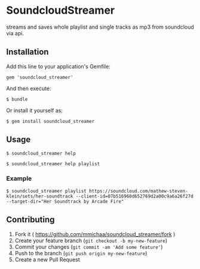 # SoundcloudStreamer

streams and saves whole playlist and single tracks as mp3 from soundcloud via api.

## Installation

Add this line to your application's Gemfile:

    gem 'soundcloud_streamer'

And then execute:

    $ bundle

Or install it yourself as:

    $ gem install soundcloud_streamer

## Usage

    $ soundcloud_streamer help

    $ soundcloud_streamer help playlist

### Example

    $ soundcloud_streamer playlist https://soundcloud.com/mathew-steven-klein/sets/her-soundtrack --client-id=07b516960d652769d2a00c9a6a26f27d --target-dir="Her Soundtrack by Arcade Fire"

## Contributing

1. Fork it ( https://github.com/mmichaa/soundcloud_streamer/fork )
2. Create your feature branch (`git checkout -b my-new-feature`)
3. Commit your changes (`git commit -am 'Add some feature'`)
4. Push to the branch (`git push origin my-new-feature`)
5. Create a new Pull Request
